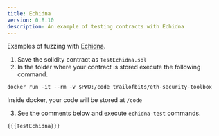 ```yaml
---
title: Echidna
version: 0.8.10
description: An example of testing contracts with Echidna
---
```


Examples of fuzzing with [Echidna](https://github.com/crytic/echidna).

1. Save the solidity contract as `TestEchidna.sol`
2. In the folder where your contract is stored execute the following command.

```shell
docker run -it --rm -v $PWD:/code trailofbits/eth-security-toolbox
```

Inside docker, your code will be stored at `/code`

3. See the comments below and execute `echidna-test` commands.

```solidity
{{{TestEchidna}}}
```
